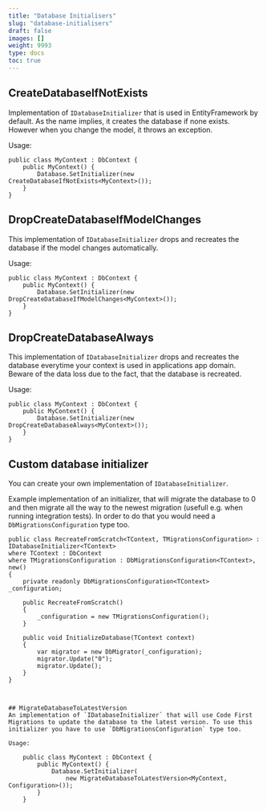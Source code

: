 ```yaml
---
title: "Database Initialisers"
slug: "database-initialisers"
draft: false
images: []
weight: 9993
type: docs
toc: true
---
```


## CreateDatabaseIfNotExists
Implementation of `IDatabaseInitializer` that is used in EntityFramework by default. As the name implies, it creates the database if none exists.
However when you change the model, it throws an exception.

Usage:

```
public class MyContext : DbContext {
    public MyContext() {
        Database.SetInitializer(new CreateDatabaseIfNotExists<MyContext>());
    }
}
```

## DropCreateDatabaseIfModelChanges
This implementation of `IDatabaseInitializer` drops and recreates the database if the model changes automatically.

Usage:

```
public class MyContext : DbContext {
    public MyContext() {
        Database.SetInitializer(new DropCreateDatabaseIfModelChanges<MyContext>());
    }
}
```

## DropCreateDatabaseAlways
This implementation of `IDatabaseInitializer` drops and recreates the database everytime your context is used in applications app domain. Beware of the data loss due to the fact, that the database is recreated.

Usage:

```
public class MyContext : DbContext {
    public MyContext() {
        Database.SetInitializer(new DropCreateDatabaseAlways<MyContext>());
    }
}
```

## Custom database initializer
You can create your own implementation of `IDatabaseInitializer`.

Example implementation of an initializer, that will migrate the database to 0 and then migrate all the way to the newest migration (usefull e.g. when running integration tests). In order to do that you would need a `DbMigrationsConfiguration` type too.
```
public class RecreateFromScratch<TContext, TMigrationsConfiguration> : 
IDatabaseInitializer<TContext>
where TContext : DbContext
where TMigrationsConfiguration : DbMigrationsConfiguration<TContext>, new()
{
    private readonly DbMigrationsConfiguration<TContext> _configuration;

    public RecreateFromScratch()
    {
        _configuration = new TMigrationsConfiguration();
    }

    public void InitializeDatabase(TContext context)
    {
        var migrator = new DbMigrator(_configuration);
        migrator.Update("0");
        migrator.Update();
    }
}



## MigrateDatabaseToLatestVersion
An implementation of `IDatabaseInitializer` that will use Code First Migrations to update the database to the latest version. To use this initializer you have to use `DbMigrationsConfiguration` type too.

Usage:

    public class MyContext : DbContext {
        public MyContext() {
            Database.SetInitializer(
                new MigrateDatabaseToLatestVersion<MyContext, Configuration>());
        }
    }

